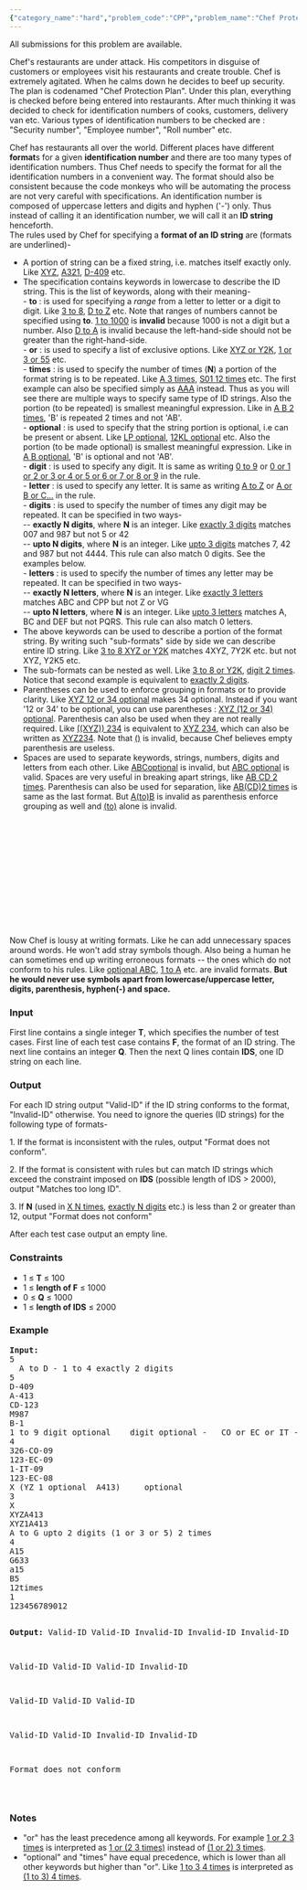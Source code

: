 ```yaml
---
{"category_name":"hard","problem_code":"CPP","problem_name":"Chef Protection Plan","languages_supported":{"0":"ADA","1":"ASM","2":"BASH","3":"BF","4":"C","5":"C99 strict","6":"CAML","7":"CLOJ","8":"CLPS","9":"CPP 4.3.2","10":"CPP 4.9.2","11":"CPP14","12":"CS2","13":"D","14":"ERL","15":"FORT","16":"FS","17":"GO","18":"HASK","19":"ICK","20":"ICON","21":"JAVA","22":"JS","23":"LISP clisp","24":"LISP sbcl","25":"LUA","26":"NEM","27":"NICE","28":"NODEJS","29":"PAS fpc","30":"PAS gpc","31":"PERL","32":"PERL6","33":"PHP","34":"PIKE","35":"PRLG","36":"PYTH","37":"PYTH 3.4","38":"RUBY","39":"SCALA","40":"SCM guile","41":"SCM qobi","42":"ST","43":"TCL","44":"TEXT","45":"WSPC"},"max_timelimit":1,"source_sizelimit":50000,"problem_author":"vinayak garg","problem_tester":"pieguy","date_added":"16-01-2013","tags":{"0":"grammar","1":"hard","2":"may13","3":"regex","4":"string","5":"vinayak"},"editorial_url":"http://discuss.codechef.com/problems/CPP","time":{"view_start_date":1368441257,"submit_start_date":1368441000,"visible_start_date":1368441000,"end_date":1735669800},"layout":"problem"}
---
```

<span class="solution-visible-txt">All submissions for this problem are available.</span><p>Chef's restaurants are under attack. His competitors in disguise of customers or employees visit his restaurants and create trouble. Chef is extremely agitated. When he calms down he decides to beef up security. The plan is codenamed "Chef Protection Plan". Under this plan, everything is checked before being entered into restaurants. After much thinking it was decided to check for identification numbers of cooks, customers, delivery van etc. Various types of identification numbers to be checked are : "Security number", "Employee number", "Roll number" etc.</p>
<p>Chef has restaurants all over the world. Different places have different <b>format</b>s for a given <b>identification number</b> and there are too many types of identification numbers. Thus Chef needs to specify the format for all the identification numbers in a convenient way. The format should also be consistent because the code monkeys who will be automating the process are not very careful with specifications. An identification number is composed of uppercase letters and digits and hyphen ('-') only. Thus instead of calling it an identification number, we will call it an <b>ID string</b> henceforth.<br/>The rules used by Chef for specifying a <b>format of an ID string</b> are (formats are underlined)-</br/></p>
<ul>
<li>A portion of string can be a fixed string, i.e. matches itself exactly only. Like <u>XYZ</u>, <u>A321</u>, <u>D-409</u> etc.</li>
<li>The specification contains keywords in lowercase to describe the ID string. This is the list of keywords, along with their meaning-<br/> - <b>to</b> : is used for specifying a <i>range</i> from a letter to letter or a digit to digit. Like <u>3 to 8</u>, <u>D to Z</u> etc. Note that ranges of numbers cannot be specified using <b>to</b>. <u>1 to 1000</u> is <b>invalid</b> because 1000 is not a digit but a number. Also <u>D to A</u> is invalid because the left-hand-side should not be greater than the right-hand-side.<br/> - <b>or</b> : is used to specify a list of exclusive options. Like <u>XYZ or Y2K</u>, <u>1 or 3 or 55</u> etc.<br/> - <b>times</b> : is used to specify the number of times (<b>N</b>) a portion of the format string is to be repeated. Like <u>A 3 times</u>, <u>S01 12 times</u> etc. The first example can also be specified simply as <u>AAA</u> instead. Thus as you will see there are multiple ways to specify same type of ID strings. Also the portion (to be repeated) is smallest meaningful expression. Like in <u>A B 2 times</u>, 'B' is repeated 2 times and not 'AB'.<br/> - <b>optional</b> : is used to specify that the string portion is optional, i.e can be present or absent. Like <u>LP optional</u>, <u>12KL optional</u> etc. Also the portion (to be made optional) is smallest meaningful expression. Like in <u>A B optional</u>, 'B' is optional and not 'AB'.<br/> - <b>digit</b> : is used to specify any digit. It is same as writing <u>0 to 9</u> or <u>0 or 1 or 2 or 3 or 4 or 5 or 6 or 7 or 8 or 9</u> in the rule.<br/> - <b>letter</b> : is used to specify any letter. It is same as writing <u>A to Z</u> or <u>A or B or C...</u> in the rule.<br/> - <b>digits</b> : is used to specify the number of times any digit may be repeated. It can be specified in two ways-<br/> -- <b>exactly N digits</b>, where <b>N</b> is an integer. Like <u>exactly 3 digits</u> matches 007 and 987 but not 5 or 42<br/> -- <b>upto N digits</b>, where <b>N</b> is an integer. Like <u>upto 3 digits</u> matches 7, 42 and 987 but not 4444. This rule can also match 0 digits. See the examples below.<br/> - <b>letters</b> : is used to specify the number of times any letter may be repeated. It can be specified in two ways-<br/> -- <b>exactly N letters</b>, where <b>N</b> is an integer. Like <u>exactly 3 letters</u> matches ABC and CPP but not Z or VG<br/> -- <b>upto N letters</b>, where <b>N</b> is an integer. Like <u>upto 3 letters</u> matches A, BC and DEF but not PQRS. This rule can also match 0 letters.
<li>The above keywords can be used to describe a portion of the format string. By writing such "sub-formats" side by side we can describe entire ID string. Like <u>3 to 8 XYZ or Y2K</u> matches 4XYZ, 7Y2K etc. but not XYZ, Y2K5 etc.</li>
<li>The sub-formats can be nested as well. Like <u>3 to 8 or Y2K</u>, <u>digit 2 times</u>. Notice that second example is equivalent to <u>exactly 2 digits</u>.</li>
<li>Parentheses can be used to enforce grouping in formats or to provide clarity. Like <u>XYZ 12 or 34 optional</u> makes 34 optional. Instead if you want '12 or 34' to be optional, you can use parentheses : <u>XYZ (12 or 34) optional</u>. Parenthesis can also be used when they are not really required. Like <u>((XYZ)) 234</u> is equivalent to <u>XYZ 234</u>, which can also be written as <u>XYZ234</u>. Note that <u>()</u> is invalid, because Chef believes empty parenthesis are useless.</li>
<li>Spaces are used to separate keywords, strings, numbers, digits and letters from each other. Like <u>ABCoptional</u> is invalid, but <u>ABC optional</u> is valid. Spaces are very useful in breaking apart strings, like <u>AB CD 2 times</u>. Parenthesis can also be used for separation, like <u>AB(CD)2 times</u> is same as the last format. But <u>A(to)B</u> is invalid as parenthesis enforce grouping as well and <u>(to)</u> alone is invalid.</li>
</br/></br/></br/></br/></br/></br/></br/></br/></br/></br/></br/></br/></li></ul>

<p>Now Chef is lousy at writing formats. Like he can add unnecessary spaces around words. He won't add stray symbols though. Also being a human he can sometimes end up writing erroneous formats -- the ones which do not conform to his rules. Like <u>optional ABC</u>, <u>1 to A</u> etc. are invalid formats. <b>But he would never use symbols apart from lowercase/uppercase letter, digits, parenthesis, hyphen(-) and space.</b></p>
<h3>Input</h3>
<p>First line contains a single integer <b>T</b>, which specifies the number of test cases. First line of each test case contains <b>F</b>, the format of an ID string. The next line contains an integer <b>Q</b>. Then the next Q lines contain <b>IDS</b>, one ID string on each line.</p>
<h3>Output</h3>
<p>For each ID string output "Valid-ID" if the ID string conforms to the format, "Invalid-ID" otherwise. You need to ignore the queries (ID strings) for the following type of formats-</p>
<p>1. If the format is inconsistent with the rules, output "Format does not conform". </p>
<p>2. If the format is consistent with rules but can match ID strings which exceed the constraint imposed on <b>IDS</b> (possible length of IDS > 2000), output "Matches too long ID".</p>
<p>3. If <b>N</b> (used in <u>X N times</u>, <u>exactly N digits</u> etc.) is less than 2 or greater than 12, output "Format does not conform"</p>
<p>After each test case output an empty line.</p>
<h3>Constraints</h3>
<ul>
<li>1 ≤ <b>T</b> ≤ 100</li>
<li>1 ≤ <b>length of F</b> ≤ 1000</li>
<li>0 ≤ <b>Q</b> ≤ 1000</li>
<li>1 ≤ <b>length of IDS</b> ≤ 2000</li>
</ul>
<h3>Example</h3>
<pre>
<b>Input:</b>
5
  A to D - 1 to 4 exactly 2 digits  
5
D-409
A-413
CD-123
M987
B-1
1 to 9 digit optional    digit optional -   CO or EC or IT - 09
4
326-CO-09
123-EC-09
1-IT-09
123-EC-08
X (YZ 1 optional  A413)     optional
3
X
XYZA413
XYZ1A413
A to G upto 2 digits (1 or 3 or 5) 2 times  
4
A15
G633
a15
B5
12times
1
123456789012

<b>Output:</b>
Valid-ID
Valid-ID
Invalid-ID
Invalid-ID
Invalid-ID

Valid-ID
Valid-ID
Valid-ID
Invalid-ID

Valid-ID
Valid-ID
Valid-ID

Valid-ID
Valid-ID
Invalid-ID
Invalid-ID

Format does not conform

</pre><h3>Notes</h3>
<ul>
<li>"or" has the least precedence among all keywords. For example <u>1 or 2 3 times</u> is interpreted as <u>1 or (2 3 times)</u> instead of <u>(1 or 2) 3 times</u>.</li>
<li>"optional" and "times" have equal precedence, which is lower than all other keywords but higher than "or". Like  <u>1 to 3 4 times</u> is interpreted as <u>(1 to 3) 4 times</u>.</li>
</ul>

